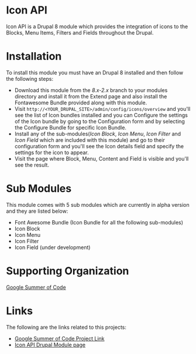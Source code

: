 
# Icon API
Icon API is a Drupal 8 module which provides the integration of icons to the Blocks, Menu Items, Filters and Fields throughout the Drupal.

# Installation
To install this module you must have an Drupal 8 installed and then follow the following steps:
* Download this module from the *8.x-2.x* branch to your modules directory and install it from the Extend page and also install the Fontawesome Bundle provided along with this module.
* Visit ```http://<YOUR_DRUPAL_SITE>/admin/config/icons/overview``` and you'll see the list of Icon bundles installed and you can Configure the settings of the Icon bundle by going to the Configuration form and by selecting the Configure Bundle for specific Icon Bundle.
* Install any of the sub-modules(*Icon Block*, *Icon Menu*, *Icon Filter* and *Icon Field* which are included with this module) and go to their configuration form and you'll see the Icon details field and specify the settings for the icon to appear.
* Visit the page where  Block, Menu, Content and Field is visible and you'll see the result.

# Sub Modules
This module comes with 5 sub modules which are currently in alpha version and they are listed below:
* Font Awesome Bundle (Icon Bundle for all the following sub-modules)
* Icon Block
* Icon Menu
* Icon Filter
* Icon Field (under development)

# Supporting Organization

[Google Summer of Code](https://summerofcode.withgoogle.com/)

# Links
The following are the links related to this projects:
* [Google Summer of Code Project Link](https://summerofcode.withgoogle.com/projects/#6018773419556864)
* [Icon API Drupal Module page](https://www.drupal.org/project/icon_api)
